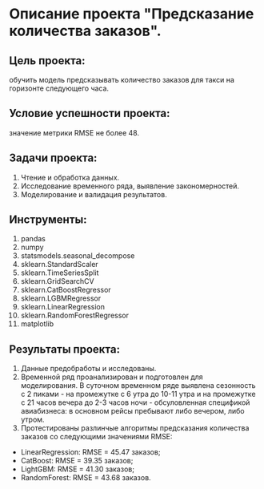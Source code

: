 # Описание проекта "Предсказание количества заказов".

## Цель проекта: 
обучить модель предсказывать количество заказов для такси на горизонте следующего часа.

## Условие успешности проекта: 
значение метрики RMSE не более 48.

## Задачи проекта:

1. Чтение и обработка данных.
2. Исследование временного ряда, выявление закономерностей.
3. Моделирование и валидация результатов.

## Инструменты:

1. pandas
2. numpy
3. statsmodels.seasonal_decompose
4. sklearn.StandardScaler
5. sklearn.TimeSeriesSplit
6. sklearn.GridSearchCV
7. sklearn.CatBoostRegressor
8. sklearn.LGBMRegressor
9. sklearn.LinearRegression
10. sklearn.RandomForestRegressor
11. matplotlib

## Результаты проекта:

1. Данные предобработы и исследованы.
2. Временной ряд проанализирован и подготовлен для моделирования. В суточном временном ряде выявлена сезонность с 2 пиками - на промежутке с 6 утра до 10-11 утра и на промежутке с 21 часов вечера до 2-3 часов ночи - обсуловленная спецификой авиабизнеса: в основном рейсы пребывают либо вечером, либо утром. 
3. Протестированы разлинчые алгоритмы предсказания количества заказов со следующими значениями RMSE:

- LinearRegression: RMSE = 45.47 заказов;
- CatBoost: RMSE = 39.35 заказов;
- LightGBM: RMSE = 41.30 заказов;
- RandomForest: RMSE = 43.68 заказов.
